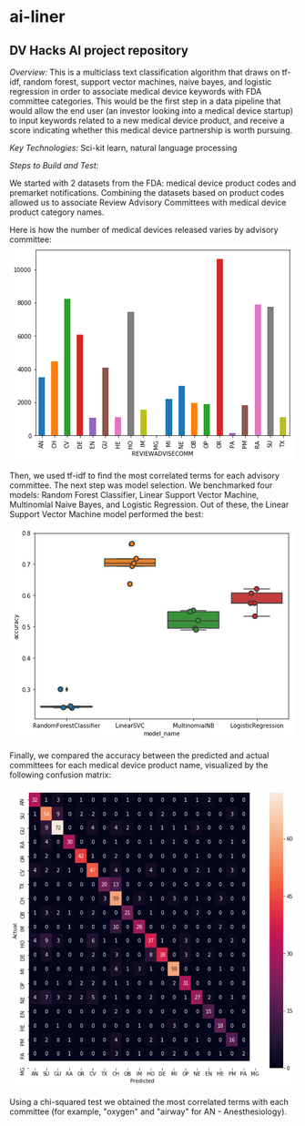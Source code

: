 # ai-liner
## DV Hacks AI project repository

*Overview:*
This is a multiclass text classification algorithm that draws on tf-idf, random forest, support vector machines, naive bayes, and logistic regression in order to associate medical device keywords with FDA committee categories. This would be the first step in a data pipeline that would allow the end user (an investor looking into a medical device startup) to input keywords related to a new medical device product, and receive a score indicating whether this medical device partnership is worth pursuing.

*Key Technologies:*
Sci-kit learn, natural language processing

*Steps to Build and Test:*

We started with 2 datasets from the FDA: medical device product codes and premarket notifications. 
Combining the datasets based on product codes allowed us to associate Review Advisory Committees with medical device product category names. 

Here is how the number of medical devices released varies by advisory committee:
![Device Counts](https://github.com/nchitale/ai-liner/blob/master/device_counts.png)

Then, we used tf-idf to find the most correlated terms for each advisory committee.
The next step was model selection. We benchmarked four models: Random Forest Classifier, Linear Support Vector Machine, Multinomial Naive Bayes, and Logistic Regression. Out of these, the Linear Support Vector Machine model performed the best:

![Model Selection](https://github.com/nchitale/ai-liner/blob/master/model_selection.png)

Finally, we compared the accuracy between the predicted and actual committees for each medical device product name, visualized by the following confusion matrix:

![Confusion Matrix](https://github.com/nchitale/ai-liner/blob/master/confusion_matrix.png)

Using a chi-squared test we obtained the most correlated terms with each committee (for example, "oxygen" and "airway" for AN - Anesthesiology). 
